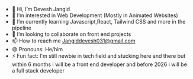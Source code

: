 - 👋 Hi, I’m Devesh Jangid
- 👀 I’m interested in Web Development (Mostly in Animated Websites)
- 🌱 I’m currently learning Javascript,React, Tailwind CSS and more in the pipeline
- 💞️ I’m looking to collaborate on front end projects
- 📫 How to reach me Jangiddevesh031@gmail.com
- 😄 Pronouns: He/him
- ⚡ Fun fact: I'm still newbie in tech field and stucking here and there but within 6 months i will be a front end developer and before 2026 i will be a full stack developer

<!---
djangid63/djangid63 is a ✨ special ✨ repository because its `README.md` (this file) appears on your GitHub profile.
You can click the Preview link to take a look at your changes.
--->
